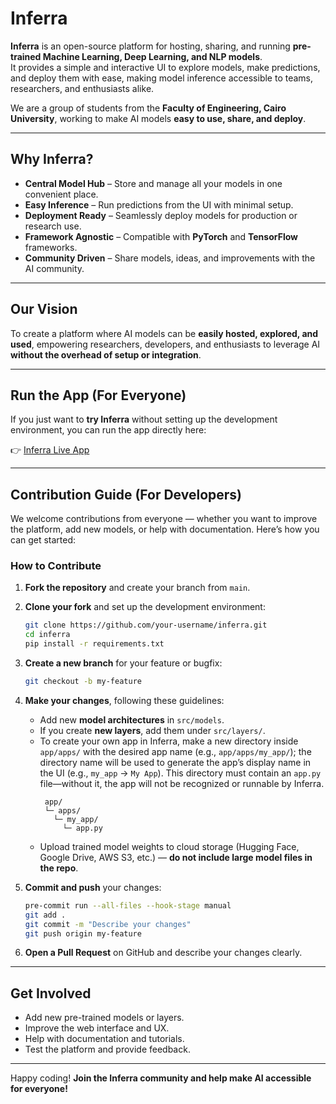 # Inferra

**Inferra** is an open-source platform for hosting, sharing, and running **pre-trained Machine Learning, Deep Learning, and NLP models**.  
It provides a simple and interactive UI to explore models, make predictions, and deploy them with ease, making model inference accessible to teams, researchers, and enthusiasts alike.

We are a group of students from the **Faculty of Engineering, Cairo University**, working to make AI models **easy to use, share, and deploy**.

---

## Why Inferra?

- **Central Model Hub** – Store and manage all your models in one convenient place.  
- **Easy Inference** – Run predictions from the UI with minimal setup.  
- **Deployment Ready** – Seamlessly deploy models for production or research use.  
- **Framework Agnostic** – Compatible with **PyTorch** and **TensorFlow** frameworks.  
- **Community Driven** – Share models, ideas, and improvements with the AI community.  

---

## Our Vision

To create a platform where AI models can be **easily hosted, explored, and used**, empowering researchers, developers, and enthusiasts to leverage AI **without the overhead of setup or integration**.

---

## Run the App (For Everyone)

If you just want to **try Inferra** without setting up the development environment, you can run the app directly here:  

👉 [Inferra Live App](https://inferra-git.streamlit.app/)

---

## Contribution Guide (For Developers)

We welcome contributions from everyone — whether you want to improve the platform, add new models, or help with documentation. Here’s how you can get started:

### How to Contribute

1. **Fork the repository** and create your branch from `main`.
2. **Clone your fork** and set up the development environment:
    ```bash
    git clone https://github.com/your-username/inferra.git
    cd inferra
    pip install -r requirements.txt
    ```
3. **Create a new branch** for your feature or bugfix:
    ```bash
    git checkout -b my-feature
    ```
4. **Make your changes**, following these guidelines:
    - Add new **model architectures** in `src/models`. 
    - If you create **new layers**, add them under `src/layers/`.  
    - To create your own app in Inferra, make a new directory inside 
      `app/apps/` with the desired app name (e.g., `app/apps/my_app/`); 
      the directory name will be used to generate the app’s display name 
      in the UI (e.g., `my_app` → `My App`). This directory must contain an `app.py`
      file—without it, the app will not be recognized or runnable by Inferra.
      ```
       app/
       └─ apps/
         └─ my_app/
           └─ app.py
      ```
    - Upload trained model weights to cloud storage (Hugging Face, Google Drive, AWS S3, etc.) — **do not include large model files in the repo**.  

5. **Commit and push** your changes:
    ```bash
    pre-commit run --all-files --hook-stage manual
    git add .
    git commit -m "Describe your changes"
    git push origin my-feature
    ```
6. **Open a Pull Request** on GitHub and describe your changes clearly.

---

## Get Involved

- Add new pre-trained models or layers.  
- Improve the web interface and UX.  
- Help with documentation and tutorials.  
- Test the platform and provide feedback.


---

Happy coding!
**Join the Inferra community and help make AI accessible for everyone!**
